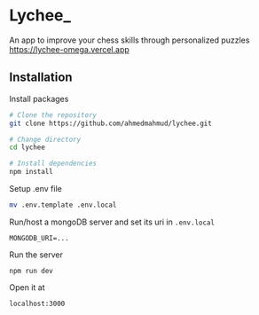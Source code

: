 # Lychee\_

An app to improve your chess skills through personalized puzzles  
https://lychee-omega.vercel.app

<!-- ![Project Logo or Screenshot](images/logo.png) -->

<!-- One-paragraph project overview. Explain what the project does, its main features, and its purpose. -->

<!-- ## Table of Contents

- [Demo](#demo)
- [Installation](#installation)
- [Usage](#usage)
- [Contributing](#contributing)
- [License](#license)
- [Acknowledgments](#acknowledgments) -->

## Installation

Install packages

```bash
# Clone the repository
git clone https://github.com/ahmedmahmud/lychee.git

# Change directory
cd lychee

# Install dependencies
npm install
```

Setup .env file

```bash
mv .env.template .env.local
```

Run/host a mongoDB server and set its uri in `.env.local`

```env
MONGODB_URI=...
```

Run the server

```
npm run dev
```

Open it at

```
localhost:3000
```
